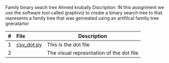 Family binary seach tree
Ahmed krubally
Discripiton: IN this assignment  we use the software tool called graphiviz to create a binary search tree to that represents a family tree that was genreated using an artifilcal familiy tree gneratartor 


|   #   | File            | Description             |
| :---: | :--------------- | ---------------------- |
|   1   |  [csv_dot.py](CSV_dot.py) | This is the dot file   |
|   2   |       | The visual represntation of the dot file   |
